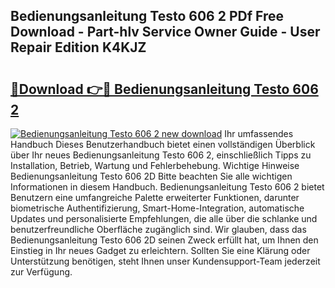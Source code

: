 ## Bedienungsanleitung Testo 606 2 PDf Free Download - Part-hlv Service Owner Guide - User Repair Edition K4KJZ

# <h2><a href="http://df5r4sh.blite.top/?on=Bedienungsanleitung+Testo+606+2">🔗Download 👉🔴 Bedienungsanleitung Testo 606 2</a></h2>

[![Bedienungsanleitung Testo 606 2 new download](https://i.imgur.com/lujVjoI.png)](http://df5r4sh.blite.top/?on=Bedienungsanleitung+Testo+606+2)
Ihr umfassendes Handbuch Dieses Benutzerhandbuch bietet einen vollständigen Überblick über Ihr neues Bedienungsanleitung Testo 606 2, einschließlich Tipps zu Installation, Betrieb, Wartung und Fehlerbehebung. Wichtige Hinweise Bedienungsanleitung Testo 606 2D Bitte beachten Sie alle wichtigen Informationen in diesem Handbuch. Bedienungsanleitung Testo 606 2 bietet Benutzern eine umfangreiche Palette erweiterter Funktionen, darunter biometrische Authentifizierung, Smart-Home-Integration, automatische Updates und personalisierte Empfehlungen, die alle über die schlanke und benutzerfreundliche Oberfläche zugänglich sind. Wir glauben, dass das Bedienungsanleitung Testo 606 2D seinen Zweck erfüllt hat, um Ihnen den Einstieg in Ihr neues Gadget zu erleichtern. Sollten Sie eine Klärung oder Unterstützung benötigen, steht Ihnen unser Kundensupport-Team jederzeit zur Verfügung.
